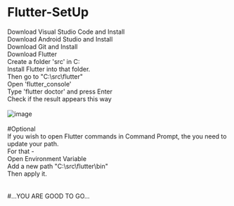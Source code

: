 # Flutter-SetUp
Download Visual Studio Code and Install <br/>
Download Android Studio and Install <br/>
Download Git and Install <br/>
Download Flutter <br/>
Create a folder 'src' in C:<br/>
Install Flutter into that folder.<br/>
Then go to "C:\src\flutter" <br/>
Open 'flutter_console'<br/>
Type 'flutter doctor' and press Enter <br/>
Check if the result appears this way <br/>
<br/>
![image](https://user-images.githubusercontent.com/52213710/115967392-07b1ed80-a550-11eb-9352-7976c6fdeb9d.png) <br/>
<br/>
#Optional <br/>
If you wish to open Flutter commands in Command Prompt, the you need to update your path. <br/>
For that - <br/>
Open Environment Variable <br/>
Add a new path "C:\src\flutter\bin" <br/>
Then apply it. <br/>
<br/>
<br/>
#...YOU ARE GOOD TO GO...
